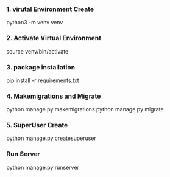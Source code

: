 ### 1. virutal Environment Create
python3 -m venv venv

### 2. Activate Virtual Environment
source venv/bin/activate

### 3. package installation
pip install -r requirements.txt

### 4. Makemigrations and Migrate
python manage.py makemigrations
python manage.py migrate

### 5. SuperUser Create
python manage.py createsuperuser

### Run Server
python manage.py runserver